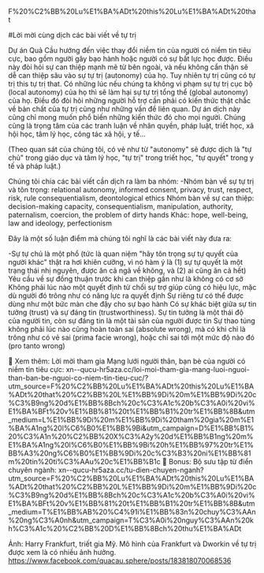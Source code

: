F%20%C2%BB%20Lu%E1%BA%ADt%20this%20Lu%E1%BA%ADt%20that

#Lời mời cùng dịch các bài viết về tự trị

Dự án Quả Cầu hướng đến việc thay đổi niềm tin của người có niềm tin tiêu cực, bao gồm người gây bạo hành hoặc người có sự bất lực học được. Điều này đòi hỏi sự can thiệp mạnh mẽ từ bên ngoài, và nếu không cẩn thận sẽ dễ can thiệp sâu vào sự tự trị (autonomy) của họ. Tuy nhiên tự trị cũng có tự trị this tự trị that. Có những lúc nếu chúng ta không vi phạm sự tự trị cục bộ (local autonomy) của họ thì sẽ làm hại sự tự trị tổng thể (global autonomy) của họ. Điều đó đòi hỏi những người hỗ trợ cần phải có kiến thức thật chắc về bản chất của tự trị cũng như những vấn đề liên quan. Dự án dịch này cũng chỉ mong muốn phổ biến những kiến thức đó cho mọi người. Chúng cũng là trọng tâm của các tranh luận về nhân quyền, pháp luật, triết học, xã hội học, tâm lý học, công tác xã hội, y tế... 

(Theo quan sát của chúng tôi, có vẻ như từ "autonomy" sẽ được dịch là "tự chủ" trong giáo dục và tâm lý học, "tự trị" trong triết học, "tự quyết" trong y tế và pháp luật.)

Chúng tôi chia các bài viết cần dịch ra làm ba nhóm:
-Nhóm bàn về sự tự trị và tôn trọng: relational autonomy, informed consent, privacy, trust, respect, risk, rule consequentialism, deontological ethics
Nhóm bàn về sự can thiệp: decision-making capacity, consequentialism, manipulation, authority, paternalism, coercion, the problem of dirty hands 
Khác: hope, well-being, law and ideology, perfectionism
 
Đây là một số luận điểm mà chúng tôi nghĩ là các bài viết này đưa ra:

-Sự tự chủ là một phổ (tức là quan niệm "hãy tôn trọng sự tự quyết của người khác" thật ra hơi khiên cưỡng, vì nó hàm ý là (1) sự tự quyết là một trạng thái nhị nguyên, được ăn cả ngã về không, và (2) ai cũng ăn cả hết)
Yêu cầu về sự đồng thuận trước khi can thiệp gần như là không có cơ sở
Không phải lúc nào một quyết định từ chối sự trợ giúp cũng có hiệu lực, mặc dù người đó trông như có năng lực ra quyết định
Sự riêng tư có thể được dùng như một bức màn che đậy cho sự bạo hành
Có sự khác biệt giữa sự tin tưởng (trust) và sự đáng tin (trustworthiness). Sự tin tưởng là một thái độ của người tin, còn sự đáng tin là một tài sản của người được tin
Sự thao túng không phải lúc nào cũng hoàn toàn sai (absolute wrong), mà có khi chỉ là trông như có vẻ sai (prima facie wrong), hoặc chỉ sai tới một mức độ nào đó (pro tanto wrong)

🐸 Xem thêm: Lời mời tham gia Mạng lưới người thân, bạn bè của người có niềm tin tiêu cực: xn--qucu-hr5aza.cc/loi-moi-tham-gia-mang-luoi-nguoi-than-ban-be-nguoi-co-niem-tin-tieu-cuc/?utm_source=F%20%C2%BB%20Lu%E1%BA%ADt%20this%20Lu%E1%BA%ADt%20that%20%C2%BB%20L%E1%BB%9Di%20m%E1%BB%9Di%20c%C3%B9ng%20d%E1%BB%8Bch%20c%C3%A1c%20b%C3%A0i%20vi%E1%BA%BFt%20v%E1%BB%81%20t%E1%BB%B1%20tr%E1%BB%8B&utm_medium=L%E1%BB%9Di%20m%E1%BB%9Di%20tham%20gia%20m%E1%BA%A1ng%20l%C6%B0%E1%BB%9Bi&utm_campaign=D%E1%BB%B1%20%C3%A1n%20%C2%BB%20X%C3%A2y%20d%E1%BB%B1ng%20m%E1%BA%A1ng%20l%C6%B0%E1%BB%9Bi%20h%E1%BB%97%20tr%E1%BB%A3%20ng%C6%B0%E1%BB%9Di%20c%C3%B3%20ni%E1%BB%81m%20tin%20ti%C3%AAu%20c%E1%BB%B1c
🐸 Bonus: Bộ sưu tập từ điển chuyên ngành: xn--qucu-hr5aza.cc/tu-dien-chuyen-nganh?utm_source=F%20%C2%BB%20Lu%E1%BA%ADt%20this%20Lu%E1%BA%ADt%20that%20%C2%BB%20L%E1%BB%9Di%20m%E1%BB%9Di%20c%C3%B9ng%20d%E1%BB%8Bch%20c%C3%A1c%20b%C3%A0i%20vi%E1%BA%BFt%20v%E1%BB%81%20t%E1%BB%B1%20tr%E1%BB%8B&utm_medium=T%E1%BB%AB%20%C4%91i%E1%BB%83n%20chuy%C3%AAn%20ng%C3%A0nh&utm_campaign=T%C3%A0i%20nguy%C3%AAn%20kh%C3%A1c%20%C2%BB%20D%E1%BB%8Bch%20thu%E1%BA%ADt

Ảnh: Harry Frankfurt, triết gia Mỹ. Mô hình của Frankfurt và Dworkin về tự trị được xem là có nhiều ảnh hưởng.
https://www.facebook.com/quacau.sphere/posts/183818070068536